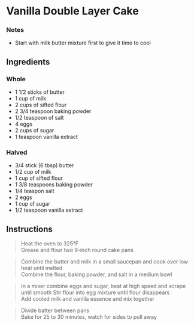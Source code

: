 # Vanilla Double Layer Cake

### Notes

- Start with milk butter mixture first to give it time to cool

## Ingredients

### Whole 

- 1 1/2 sticks of butter
- 1 cup of milk
- 2 cups of sifted flour
- 2 3/4 teaspoon baking powder
- 1/2 teaspoon of salt
- 4 eggs
- 2 cups of sugar
- 1 teaspoon vanilla extract

### Halved

- 3/4 stick (6 tbsp) butter
- 1/2 cup of milk
- 1 cup of sifted flour
- 1 3/8 teaspoons baking powder
- 1/4 teaspon salt
- 2 eggs
- 1 cup of sugar
- 1/2 teaspoon vanilla extract

## Instructions

> Heat the oven to 325°F    
> Grease and flour two 9-inch round cake pans   

> Combine the butter and milk in a small saucepan and cook over low heat until melted   
> Combine the flour, baking powder, and salt in a medium bowl   

> In a mixer combine eggs and sugar, beat at high speed and scrape until smooth 
> Stir flour into egg mixture until flour disappears    
> Add cooled milk and vanilla essence and mix together  

> Divide batter between pans    
> Bake for 25 to 30 minutes, watch for sides to pull away 
